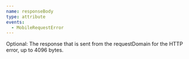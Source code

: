 ```yaml
---
name: responseBody
type: attribute
events:
  - MobileRequestError
---
```


Optional: The response that is sent from the requestDomain for the HTTP error, up to 4096 bytes.
